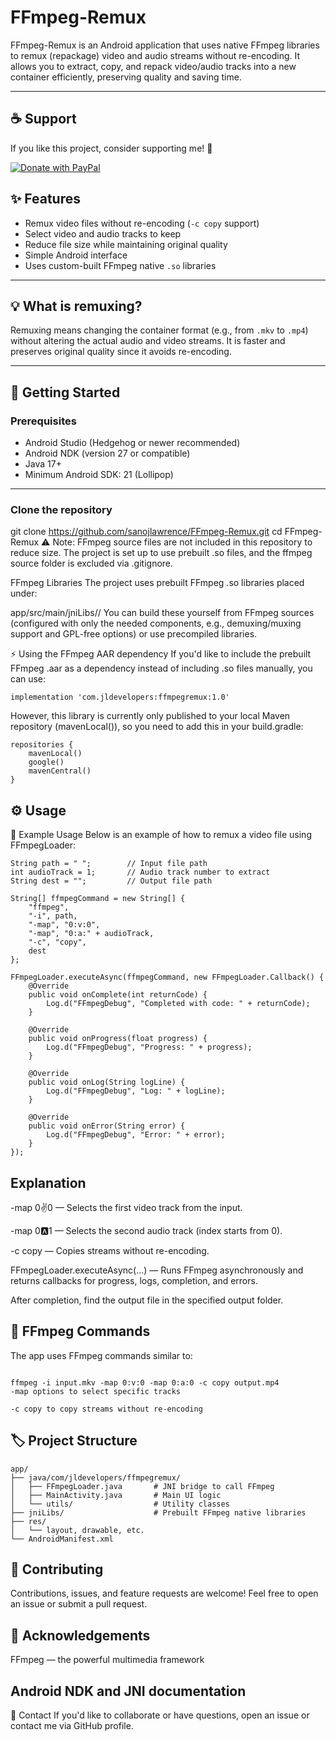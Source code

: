 # FFmpeg-Remux

FFmpeg-Remux is an Android application that uses native FFmpeg libraries to remux (repackage) video and audio streams without re-encoding. It allows you to extract, copy, and repack video/audio tracks into a new container efficiently, preserving quality and saving time.

---
## ☕ Support

If you like this project, consider supporting me! 💙

[![Donate with PayPal](https://img.shields.io/badge/Donate-PayPal-blue.svg)]((https://www.paypal.com/paypalme/2692sl))


## ✨ Features

- Remux video files without re-encoding (`-c copy` support)
- Select video and audio tracks to keep
- Reduce file size while maintaining original quality
- Simple Android interface
- Uses custom-built FFmpeg native `.so` libraries

---

## 💡 What is remuxing?

Remuxing means changing the container format (e.g., from `.mkv` to `.mp4`) without altering the actual audio and video streams. It is faster and preserves original quality since it avoids re-encoding.

---

## 🚀 Getting Started

### Prerequisites

- Android Studio (Hedgehog or newer recommended)
- Android NDK (version 27 or compatible)
- Java 17+
- Minimum Android SDK: 21 (Lollipop)

---

### Clone the repository

git clone https://github.com/sanojlawrence/FFmpeg-Remux.git
cd FFmpeg-Remux
⚠️ Note: FFmpeg source files are not included in this repository to reduce size. The project is set up to use prebuilt .so files, and the ffmpeg source folder is excluded via .gitignore.

FFmpeg Libraries
The project uses prebuilt FFmpeg .so libraries placed under:

app/src/main/jniLibs/<ABI>/
You can build these yourself from FFmpeg sources (configured with only the needed components, e.g., demuxing/muxing support and GPL-free options) or use precompiled libraries.


⚡ Using the FFmpeg AAR dependency
If you'd like to include the prebuilt FFmpeg .aar as a dependency instead of including .so files manually, you can use:

```
implementation 'com.jldevelopers:ffmpegremux:1.0'
```
However, this library is currently only published to your local Maven repository (mavenLocal()), so you need to add this in your build.gradle:

```
repositories {
    mavenLocal()
    google()
    mavenCentral()
}
```

## ⚙️ Usage
🏃 Example Usage
Below is an example of how to remux a video file using FFmpegLoader:

```
String path = " ";        // Input file path
int audioTrack = 1;       // Audio track number to extract
String dest = "";         // Output file path

String[] ffmpegCommand = new String[] {
    "ffmpeg",
    "-i", path,
    "-map", "0:v:0",
    "-map", "0:a:" + audioTrack,
    "-c", "copy",
    dest
};

FFmpegLoader.executeAsync(ffmpegCommand, new FFmpegLoader.Callback() {
    @Override
    public void onComplete(int returnCode) {
        Log.d("FFmpegDebug", "Completed with code: " + returnCode);
    }

    @Override
    public void onProgress(float progress) {
        Log.d("FFmpegDebug", "Progress: " + progress);
    }

    @Override
    public void onLog(String logLine) {
        Log.d("FFmpegDebug", "Log: " + logLine);
    }

    @Override
    public void onError(String error) {
        Log.d("FFmpegDebug", "Error: " + error);
    }
});
```
## Explanation
-map 0:v:0 — Selects the first video track from the input.

-map 0:a:1 — Selects the second audio track (index starts from 0).

-c copy — Copies streams without re-encoding.

FFmpegLoader.executeAsync(...) — Runs FFmpeg asynchronously and returns callbacks for progress, logs, completion, and errors.

After completion, find the output file in the specified output folder.

## 💬 FFmpeg Commands
The app uses FFmpeg commands similar to:

```

ffmpeg -i input.mkv -map 0:v:0 -map 0:a:0 -c copy output.mp4
-map options to select specific tracks

-c copy to copy streams without re-encoding
```
##  🏷️ Project Structure
```
app/
├── java/com/jldevelopers/ffmpegremux/
│   ├── FFmpegLoader.java       # JNI bridge to call FFmpeg
│   ├── MainActivity.java       # Main UI logic
│   └── utils/                  # Utility classes
├── jniLibs/                    # Prebuilt FFmpeg native libraries
├── res/
│   └── layout, drawable, etc.
└── AndroidManifest.xml
```

## 💙 Contributing
Contributions, issues, and feature requests are welcome!
Feel free to open an issue or submit a pull request.

## 🙏 Acknowledgements
FFmpeg — the powerful multimedia framework

## Android NDK and JNI documentation

📧 Contact
If you'd like to collaborate or have questions, open an issue or contact me via GitHub profile.
